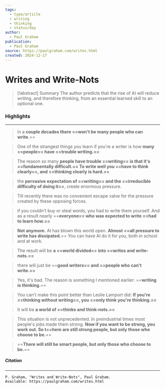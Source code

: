 ```yaml
---
tags:
  - type/article
  - writing
  - thinking
  - status/day
author:
  - Paul Graham
publication:
  - Paul Graham
source: https://paulgraham.com/writes.html
created: 2024-12-17
---
```

# **Writes and Write-Nots**

> [!abstract] Summary
> The author predicts that the rise of AI will reduce writing, and therefore thinking, from an essential learned skill to an optional one.
### **Highlights**
---
> in a **couple decades there ==won't be many people who can write.**==

> One of the strangest things you learn if you're a writer is how **many ==people== have ==trouble writing.==**

> The reason so many **people have trouble ==writing== is that it's ==fundamentally difficult.== To write well you ==have to think clearly==, and ==thinking clearly is hard.==**

> the **pervasive expectation of ==writing== and the ==irreducible difficulty of doing it==**, create enormous pressure.

> Till recently there was no convenient escape valve for the pressure created by these opposing forces.

> if you couldn't buy or steal words, you had to write them yourself. And as a result nearly ==**everyone== who was expected to write ==had to learn how.==**

> **Not anymore.** AI has blown this world open. **Almost ==all pressure to write has dissipated.**== You can have AI do it for you, both in school and at work.

> The result will be **a ==world divided== into ==writes and write-nots.==**

> there will just be ==**good writers== and ==people who can't write.==**

> Yes, it's bad. The reason is something I mentioned earlier: ==**writing is thinking.**==

> You can't make this point better than Leslie Lamport did:
> **If you're ==thinking without writing==, you ==only think you're thinking.==**

> It will be **a world of ==thinks and think-nots.==**

> This situation is not unprecedented. In preindustrial times most people's jobs made them strong. **Now if you want to be strong, you work out. So t==here are still strong people, but only those who choose to be.**==

> ==**There will still be smart people, but only those who choose to be.**==
##### **Citation**
---
```
P. Graham, "Writes and Write-Nots", Paul Graham.
Available: https://paulgraham.com/writes.html
```
